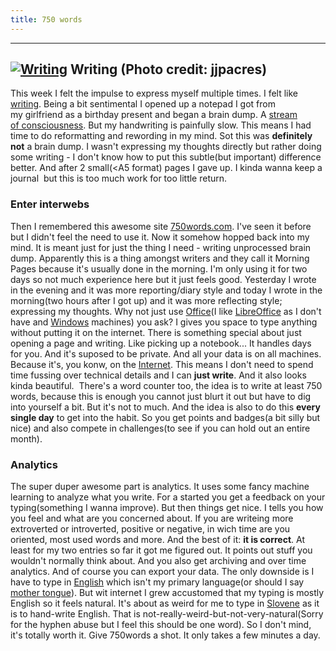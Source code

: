 ```yaml
---
title: 750 words
---
```

 
 ------------------
 [![Writing](http://farm4.static.flickr.com/3447/3293117576_05f43d8305_m.jpg "Writing")](http://www.flickr.com/photos/12584908@N08/3293117576)
 Writing (Photo credit: jjpacres)
 ------------------

This week I felt the impulse
to express myself multiple times. I felt like
[writing](http://en.wikipedia.org/wiki/Writing "Writing"). Being a bit
sentimental I opened up a notepad I got from my girlfriend as a birthday
present and began a brain dump. A [stream
of consciousness](http://en.wikipedia.org/wiki/Stream_of_consciousness_%28narrative_mode%29 "Stream of consciousness (narrative mode)").
But my handwriting is painfully slow. This means I had time to do
reformatting and rewording in my mind. Sot this was **definitely not** a
brain dump. I wasn't expressing my thoughts directly but rather doing
some writing - I don't know how to put this subtle(but important)
difference better. And after 2 small(<A5 format) pages I gave up. I
kinda wanna keep a journal  but this is too much work for too little
return.

### Enter interwebs

Then I remembered this awesome site
[750words.com](http://www.750words.com). I've seen it before but I
didn't feel the need to use it. Now it somehow hopped back into my mind.
It is meant just for just the thing I need - writing unprocessed brain
dump. Apparently this is a thing amongst writers and they call it
Morning Pages because it's usually done in the morning. I'm only using
it for two days so not much experience here but it just feels good.
Yesterday I wrote in the evening and it was more reporting/diary style
and today I wrote in the morning(two hours after I got up) and it was
more reflecting style; expressing my thoughts. Why not just use
[Office](http://office.microsoft.com/en-us/default.aspx "Microsoft Office")(I
like [LibreOffice](http://www.libreoffice.org "LibreOffice") as I don't
have and [Windows](http://www.microsoft.com/WINDOWS "Windows") machines)
you ask? I gives you space to type anything without putting it on the
internet. There is something special about just opening a page and
writing. Like picking up a notebook... It handles days for you. And it's
suposed to be private. And all your data is on all machines. Because
it's, you konw, on the
[Internet](http://en.wikipedia.org/wiki/Internet "Internet"). This means
I don't need to spend time fussing over technical details and I can
**just write**. And it also looks kinda beautiful.  There's a word
counter too, the idea is to write at least 750 words, because this is
enough you cannot just blurt it out but have to dig into yourself a bit.
But it's not to much. And the idea is also to do this **every single
day** to get into the habit. So you get points and badges(a bit silly
but nice) and also compete in challenges(to see if you can hold out an
entire month).

### Analytics

The super duper awesome part is analytics. It uses some fancy machine
learning to analyze what you write. For a started you get a feedback on
your typing(something I wanna improve). But then things get nice. I
tells you how you feel and what are you concerned about. If you are
writeing more extroverted or introverted, positive or negative, in wich
time are you oriented, most used words and more. And the best of
it: **it is correct**. At least for my two entries so far it got me
figured out. It points out stuff you wouldn't normally think about. And
you also get archiving and over time analytics. And of course you can
export your data. The only downside is I have to type in
[English](http://en.wikipedia.org/wiki/English_language "English language")
which isn't my primary language(or should I say [mother
tongue](http://en.wikipedia.org/wiki/First_language "First language")).
But wit internet I grew accustomed that my typing is mostly English so
it feels natural. It's about as weird for me to type in
[Slovene](http://en.wikipedia.org/wiki/Slovene_language "Slovene language")
as it is to hand-write English. That is
not-really-weird-but-not-very-natural(Sorry for the hyphen abuse but I
feel this should be one word). So I don't mind, it's totally worth it.
Give 750words a shot. It only takes a few minutes a day.
